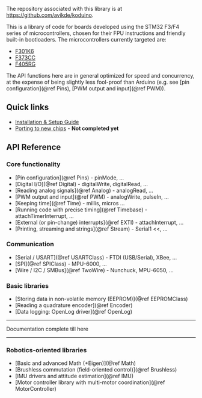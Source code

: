 

The repository associated with this library is at https://github.com/avikde/koduino.

This is a library of code for boards developed using the STM32 F3/F4 series of microcontrollers, chosen for their FPU instructions and friendly built-in bootloaders.
The microcontrollers currently targeted are:

* [F301K6](http://www.st.com/web/en/catalog/mmc/FM141/SC1169/SS1576/LN1825/PF259037)
* [F373CC](http://www.st.com/web/catalog/mmc/FM141/SC1169/SS1576/LN10)
* [F405RG](http://www.st.com/web/en/catalog/mmc/FM141/SC1169/SS1577?sc=stm32f4)

The API functions here are in general optimized for speed and concurrency, at the expense of being slightly less fool-proof than Arduino (e.g. see [pin configuration](@ref Pins), [PWM output and input](@ref PWM)).

## Quick links

* [Installation & Setup Guide](Installation.md)
* [Porting to new chips](Porting.md) - **Not completed yet**

<!-- 
* [Writing your first program](Guide.md)
* [Uploading your code](Bootloading.md)
 -->

## API Reference

### Core functionality

* [Pin configuration](@ref Pins) - pinMode, ...
* [Digital I/O](@ref Digital) - digitalWrite, digitalRead, ...
* [Reading analog signals](@ref Analog) - analogRead, ...
* [PWM output and input](@ref PWM) - analogWrite, pulseIn, ...
* [Keeping time](@ref Time) - millis, micros ...
* [Running code with precise timing](@ref Timebase) - attachTimerInterrupt, ...
* [External (or pin-change) interrupts](@ref EXTI) - attachInterrupt, ...
* [Printing, streaming and strings](@ref Stream) - Serial1 <<, ...

### Communication

* [Serial / USART](@ref USARTClass) - FTDI (USB/Serial), XBee, ...
* [SPI](@ref SPIClass) - MPU-6000, ...
* [Wire / I2C / SMBus](@ref TwoWire) - Nunchuck, MPU-6050, ...

### Basic libraries

* [Storing data in non-volatile memory (EEPROM)](@ref EEPROMClass)
* [Reading a quadrature encoder](@ref Encoder)
* [Data logging: OpenLog driver](@ref OpenLog)


---

Documentation complete till here

---

### Robotics-oriented libraries

* [Basic and advanced Math (+Eigen)](@ref Math)
* [Brushless commutation (field-oriented control)](@ref Brushless)
* [IMU drivers and attitude estimation](@ref IMU)
* [Motor controller library with multi-motor coordination](@ref MotorController)
